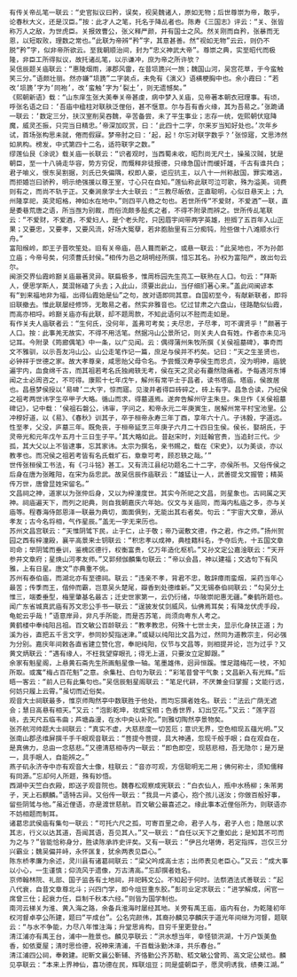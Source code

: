 <!-- { "loadSidebar": true } -->
	有传关帝乩笔一联云：“史官拟议曰矜，误矣，视吴魏诸人，原如无物；后世尊崇为帝，敢乎，论春秋大义，还是汉臣。”按：此才人之笔，托名于降乩者也。陈寿《三国志》评云：“关、张皆称万人之敌，为世虎臣。关报效曹公，张义释严颜，并有国士之风。然关刚而自矜，张暴而无恩，以短取败，理数之常也。”此联为帝辨“矜”字，其意甚善。然“视如无物”云云，则仍不脱“矜”字，似非帝所欲云。至我朝顺治间，封为“忠义神武大帝”。尊崇之典，实至昭代而极隆，非臣工所得拟议，故托诸乩笔，以示谦冲，庶为帝之所许欤？
	吴信辰题关庙联云：“惠陵烟雨，涿郡风雷，在昔埙篪兴一旅；魏国山河，吴宫花草，于今蛮触笑三分。”语颇壮丽。然亦嫌“埙篪”二字装点，未免有《演义》语横梗胸中也。余小霞曰：“若改‘埙篪’字为‘同袍’，改‘蛮触’字为‘裂土’，则无遗憾矣。”
	《熙朝新语》载：“山东庠生张大美奉关帝甚虔，病中梦入关庙，见帝著本朝衣冠理事。有顷，呼张名语之曰：‘吾庙中楹柱对联肤泛俚俗，甚不惬意。尔与吾有香火缘，其为吾易之。’张跪诵一联云：‘数定三分，扶汉室削吴吞魏，辛苦备尝，未了平生事业；志存一统，佐熙朝伏寇降魔，威灵丕振，只完当日精忠。’帝深加叹赏，曰：‘此四十二字，尔来岁当知好处也。’次年乡试，首场张构思未就，倦而假寐。梦帝肘之曰：‘起，起！尔忘对联字数乎？’张惊寤，文思沛然如夙构。榜发，中式第四十二名，适符联字之数。”
	缪莲仙艮《涂说》载关庙一长联云：“识者观时，当西蜀未收，昭烈尚无尺土，操虽汉贼，犹是朝臣，至一十八骑走华容，势方穷促，而慨释非徒报德，只缘急国计而缓奸雄，千古有谁共白；君子喻义，恨东吴割据，刘氏已失偏隅，权即人豪，讵应抗主，以八十一州称敌国，罪实难逃，而拒婚岂曰骄矜，明示绝强援以尊王室，寸心只在自知。”莲仙称此联可泣可歌，殊为溢美。词费则有之，而尚不轨于正。又秦涧泉学士大士联云：“三教尽皈依，正直聪明，心似日悬天上；九州隆享祀，英灵昭格，神如水在地中。”则四平八稳之句也。若世所传“不爱财，不爱酒”一联，直是委巷荒唐之语，所当亟为别裁，而俗流颇多脍炙之者，不得不附录而辨之。世所传乩笔联云：“不爱财，不爱酒，不爱妇人，是个老头陀，只因眉宇间带两字英雄，担搁了五百年入山正果；又要忠，又要孝，又要风流，好场大冤孽，若非胞胎里有三分痴钝，险些做十八滩顺水行舟。”
	富阳缑岭，即王子晋吹笙处。旧有关帝庙，邑人葺而新之，或悬一联云：“此吴地也，不为孙郎立庙；今帝号矣，何须曹氏封侯。”相传为邑之胡明经所撰，惜忘其名。孙权为富阳产，故出句云尔。
	闽浙交界仙霞岭巅关庙最著灵异。联扁极多，惟周栎园先生亮工一联熟在人口。句云：“拜斯人，便思学斯人，莫混帐磕了头去；入此山，须要出此山，当仔细扪著心来。”盖此间闽谚本有“到来福地非为福，出得仙霞始是仙”之句，故对语即同其意。自国初至今，有献新联者，即将旧联撤去。惟此联屡经修饰，无敢易之者。然实非雅音也。忆过甘肃之六盘山，径路酷似仙霞，而高亦相埒。岭巅关庙亦有此联，却不题周款，不知此语何以不胫而走如是。
	有作关夫人庙联者云：“生何氏，没何年，盖弗可考矣；夫尽忠，子尽孝，可不谓贤乎！”颇著于人口。按：此事羌无故实，不得不用活笔。然据冯山公景所记，则关夫人自有姓。作者亦未见冯记耳。今附录《筠廊偶笔》中一条，以广见闻。云：偶得蒲州朱牧所撰《关侯祖墓碑》，事奇而文不雅驯，以示吾友冯山公。山公走笔作记一篇，庶足与侯并不朽矣。记曰：“天之生圣贤也，必钟祥于世德之家。故大孝尊亲，咸思贻父母令名。予尝慨汉寿亭侯生而忠贞，没为明神，庙貌遍宇内，血食绵千古，而其祖若考名氏独阙轶无考，侯在天之灵必有衋然隐痛者。予每遇河东博闻之士必周咨之，不可得。康熙十七年戊午，解州有常平士于昌者，读书塔庙。塔庙，侯故居也。昌昼梦侯授以‘易碑’二大字，惊而寤。见浚井者得巨砖碎之，砖上有字。昌急合读，乃纪侯之祖考两世讳字生卒甲子大略。循山而求，得墓道焉。遂奔告解州守主朱旦。朱旦作《关侯祖墓碑记》，记中载：‘侯祖石磐公，讳审，字问之，和帝永元二年庚寅生，居解州常平村宝池里。公冲穆好道，以《易》、《春秋》训其子，卒于桓帝永寿三年丁酉，享年六十八。子讳毅，字道远。性至孝，父没，庐墓三年。既免丧，于桓帝延烹三年庚子六月二十四日生侯。侯长，娶胡氏，于灵帝光和元年戊午五月十三日生子平。’其大略如此。昔赵宋时，刘廷翰官贵，当追封三代。少孤，其大父以上不皆逮事，忘其家讳。太宗为撰名，亲书赐之，载在《宋史》，以为美谈，亦以教孝也。而况侯之祖若考皆有名氏载圹石，章章可考，顾忍轶之哉。’”
	世传张桓侯工书法，有《刁斗铭》甚工。又有流江县纪功题名二十二字，亦侯所书。又俗传侯之后身在唐为张睢阳，在宋为岳忠武。故吴信辰作庙联云：“雄猛让一人，武善提戈文握管；精英传万世，唐曾显姓宋留名。”
	文昌祠之神，道家以为张仲后身，又以为梓潼度世。其实今所祀之文昌，则星象也。古祠属之天神。祠庙遍天下，而列之祀典，则自我朝嘉庆六年始。仪文与关庙同，而海内私庙之多，亦与关庙等。程春海侍郎恩泽一联最为典切，面面俱到，无能出其右者矣。句云：“宇宙大文章，源从孝友；古今名将相，气作星辰。”盖无一字无来历也。
	苏州文昌宫联云：“天惟阴骘下民，止于仁，止于敬；帝乃诞敷文德，作之君，作之师。”扬州贺园之西有梓潼殿，襄平高景来士钥联云：“积忠孝以成神，典桂籍科名，予夺后先，十五国文章司命；举阴骘而垂训，鉴槐区德行，权衡富贵，亿万年造化枢机。”又孙文定公嘉淦联云：“天开参井文章府；星焕山河孝友师。”又郭频伽麟集句联云：“帝以会昌，神以建福；文选句下有风雅，上有日星。唐文”亦典重不佻。
	苏州有泰伯庙，而湖北亦有至德祠。联云：“违亲不孝，背君不忠，敢辞瘴雨蛮烟，采药当年心最苦；传季而王，偕仲而霸，岂意吴头楚尾，瓣香到处德维新。”又无锡泰伯祠联云：“勾吴分土惟三，端委垂型，梅里肇基名最古；迁史世家第一，云仍衍绪，华陂崇祀惠无疆。”秦鹤所题也。
	闻广东省城真武庙有苏文忠公手书一联云：“逞披发仗剑威风，仙佛焉耳矣；有降龙伏虎手段，龟蛇云乎哉！”语意岸异，非凡手所能，而是否苏笔，尚须向粤东人考之。
	黄鹤楼中奉纯阳吕祖。百文敏公百龄联云：“教孝教忠，何殊十七世士夫，显示化身扶正道；为溪为谷，直把五千言文字，参同妙契指迷津。”或疑以纯阳比文昌为过，然同为道教宗主，何必强为分别。嘉庆年间敕各直省建立赞化宫，奉祀纯阳，仪节与文昌等，则相提并论，岂为过乎？又黄文炳联云：“遇有缘人，不枉我望穿眼孔；得无上道，只要汝立定脚跟。”
	余家有魁星阁，上悬黄石斋先生所画魁星像一轴。笔墨雄伟，迥异恒蹊。惟足踏梅花一枝，不知所取。或寓“梅占百花魁”之意。余集杜、白句为联云：“彩笔昔曾干气象；文昌新入有光辉。”后晤一客云：“前人已有此集句也。”吴信辰魁星阁联云：“笔足代耕，不厌兼金归掌握；文能行远，何妨只履上云霄。”虽切而近俗矣。
	观音大士祠联最多，惟京师陶然亭中数联胜于他处，而均忘撰者姓名。联云：“法云广荫无遮会；慧日高悬有相天。”又云：“泡影乾坤，妆成宝相；色香世界，幻出空花。”又云：“莲字岧峣，去天尺五临韦曲；芦塘淼漫，在水中央认补陀。”则雅切陶然亭景物矣。
	张芥航河帅题大士祠联云：“真实不虚，大慈悲度一切苦厄；意识无界，空色相现五蕴光明。”又张南山郡丞维屏撰千手千眼观音联云：“菩提今菩提，具大神通，忽现千般手眼；自在观自在，是真佛力，总由一念慈悲。”又德清慈相寺内一联云：“即色即空，现慈悲相，吾无隐尔；是万是一，具手眼人，自能辨之。”
	燕子矶永济寺中亦有观音大士像，柱联云：“音亦可观，方信聪明无二用；佛何称士，须知儒释有同源。”忘却何人所题，殊有妙悟。
	西湖中天竺白衣殿，即送子观音院也。魏春松观察成宪联云：“白衣仙人，瓶中水杨柳；朱芾男子，天上石麒麟。”语特古异。又俗传一联云：“我具一片婆心，抱个孩儿送汝；你做百般好事，留些阴骘与他。”虽近俚语，亦是渡世慈航。百文敏公最喜述之。缘此事本近俚俗所为，则联语亦不妨相题而制耳。
	诸葛忠武侯庙有集句一联云：“可托六尺之孤，可寄百里之命，君子人与，君子人也；隐居以求其志，行义以达其道，吾闻其语，吾见其人。”又一联云：“自任以天下之重如此；是知其不可而为之与？”皆能恰称身分，胜读陈承祚史评矣。又有一联云：“伊吕允堪俦，若定指挥，岂仅三分兴霸业；魏吴偏并峙，永怀匡复，犹余两表见臣心。”
	陈东桥孝廉为余述，灵川县有诸葛祠联云：“梁父吟成高士志；出师表见老臣心。”又云：“成大事以小心，一生谨慎；仰流风于遗像，万古清高。”忘却撰者姓名。
	京师翰林院、礼部、国子监各有土地祠，并祀韩文公。不知起于何时。法祭酒法式善联云：“起八代衰，自昔文章尊北斗；兴四门学，即今俎豆重东胶。”彭司业定求联云：“进学解成，闲官一席曾三仕；起衰力任，巨制千秋本六经。”则皆为国学制也。
	南河云梯关为淮、黄入海之路，余备兵淮海时屡经其地。关旁有禹王庙，庙内有台，为乾隆初年权河督卓亭公所建，题曰“平成台”。公名完颜伟，其裔孙麟见亭麟庆于道光年间继为河督，题联云：“与水不争能，力尽八年惟注海；升堂思肯构，目穷千里更登台。”
	清江浦亦有禹王台，浦中一胜景也。麟见亭联云：“洪水想当年，幸怪锁洪湖，十万户饭美鱼香，如依夏屋；清时思俭德，祝神来清浦，千百载泳勤沐泽，共乐春台。”
	清江浦四公祠，奉敕建。祀靳文襄公靳辅、齐恪勤公齐苏勒、嵇文敏公曾筠、高文定公斌也。麟见亭联云：“本来上界神仙，喜功德在民，辉联俎豆；同是盛朝臣子，愿灵明诱我，绩奏江湖。”
